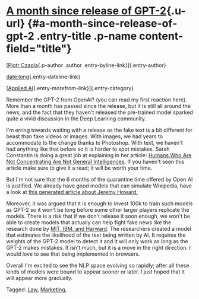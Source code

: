 [A month since release of GPT-2](a-month-since-gpt-2.html){.u-url} {#a-month-since-release-of-gpt-2 .entry-title .p-name content-field="title"}
==================================================================

[[Piotr
Czapla](perspectivesd28d.html?author=5b09e46da5fcacaf1738d32e){.p-author
.author .entry-byline-link}]{.entry-author}

[date:long](a-month-since-gpt-2.html){.entry-dateline-link}

[[Applied
AI](category/Applied%2bAI.html){.entry-morefrom-link}]{.entry-category}

Remember the GPT-2 from OpenAI? (you can read my first reaction here).
More than a month has passed since the release, but it is still all
around the news, and the fact that they haven\'t released the
pre-trained model sparked quite a vivid discussion in the Deep Learning
community.

I\'m erring towards waiting with a release as the fake text is a bit
different for beast than fake videos or images. With images, we had
years to accommodate to the change thanks to Photoshop. With text, we
haven\'t had anything like that before so it is harder to spot mistakes.
Sarah Constantin is doing a great job at explaining in her article:
[Humans Who Are Not Concentrating Are Not General
Intelligences](https://srconstantin.wordpress.com/2019/02/25/humans-who-are-not-concentrating-are-not-general-intelligences/).
If you haven\'t seen this article make sure to give it a read; it will
be worth your time.

But I\'m not sure that the 6 months of the quarantine time offered by
Open AI is justified. We already have good models that can simulate
Wikipedia, have a look at [this generated article about Jeremy
Howard.](https://twitter.com/jeremyphoward/status/1100818170716160001)

Moreover, it was argued that it is enough to invest 100k to train such
models as GPT-2 so it won\'t be long before some other larger players
replicate the models. There is a risk that if we don\'t release it soon
enough, we won\'t be able to create models that actually can help fight
fake news like the research done by [MIT, IBM, and
Harward](http://gltr.io/dist/index.html). The researchers created a
model that estimates the likelihood of the text being written by AI. It
requires the weights of the GPT-2 model to detect it and it will only
work as long as the GPT-2 makes mistakes. It isn\'t much, but it is a
move in the right direction. I would love to see that being implemented
in browsers.

Overall I\'m excited to see the NLP space evolving so rapidly; after all
these kinds of models were bound to appear sooner or later. I just hoped
that it will appear more gradually.

Tagged: [Law](tag/Law.html), [Marketing](tag/Marketing.html),
